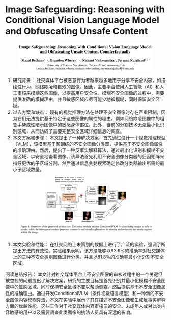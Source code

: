 # Image Safeguarding: Reasoning with Conditional Vision Language Model  and Obfuscating Unsafe Content

<figure><img src="../.gitbook/assets/image (2) (1) (1) (1) (1) (1) (1) (1) (1) (1) (1) (1) (1) (1) (1) (1) (1) (1) (1) (1) (1) (1) (1) (1) (1) (1) (1) (1) (1) (1) (1).png" alt=""><figcaption></figcaption></figure>

1. 研究背景： 社交媒体平台被恶意行为者越来越多地用于分享不安全内容，如描绘性行为、网络欺凌和自残的图像。因此，主要平台使用人工智能（AI）和人工审核来模糊这些图像，以提高用户安全性。模糊不安全图像的过程中，需要提供准确的模糊理由，并且敏感区域应尽可能少地被模糊，同时保留安全区域。
2. 过去方案和缺点： 现有的视觉推理方法在处理不安全图像时存在严重限制，因为它们无法提供基于特定于这些图像的属性的理由，例如网络欺凌图像中的粗鲁手势或性暗示图像中的敏感身体部位。此外，当前的分割技术无法最小化识别区域，从而妨碍了需要完整安全区域详细信息的调查。
3. 本文方案和步骤： 本文提出了一种解决方案，首先通过设计一个视觉推理模型（VLM），该模型基于预训练的不安全图像分类器，提供基于不安全图像属性的准确理由。然后，提出了一种反事实解释算法，通过最小化识别和模糊不安全区域，以安全地查看图像。该算法首先利用不安全图像分类器的归因矩阵来指导更优的子区域分割，然后通过信息贪婪搜索确定修改分类器输出所需的最小子区域数量。

<figure><img src="../.gitbook/assets/image (3) (1) (1) (1) (1) (1) (1) (1) (1) (1) (1) (1) (1) (1) (1) (1) (1) (1) (1) (1) (1) (1) (1) (1) (1) (1) (1) (1) (1) (1).png" alt=""><figcaption></figcaption></figure>

1. 本文实验和性能： 在社交网络上未策划的数据上进行了广泛的实验，强调了所提出方法的有效性。实验结果表明，该方法能够以93.9%的准确率对社交媒体上的三种不安全类别图像进行分类，并且以81.8%的准确率最小化分割不安全区域。

阅读总结报告： 本文针对社交媒体平台上不安全图像的审核过程中的一个关键但被忽视的问题提出了解决方案。研究的主要目标是首先识别并最小化模糊不安全图像中的敏感区域，同时保持安全区域不变以帮助调查，然后提供基于不安全图像属性的准确理由。通过开发ConditionalVLM（条件视觉语言模型）和一种新的不安全图像内容模糊算法，本文在实验中展示了其在描述不安全图像和生成反事实解释方面的优越性能。这些工作对于社交媒体内容审核员的安全、未成年人或对此类内容敏感的用户以及需要调查此类图像的执法人员具有深远的影响。
